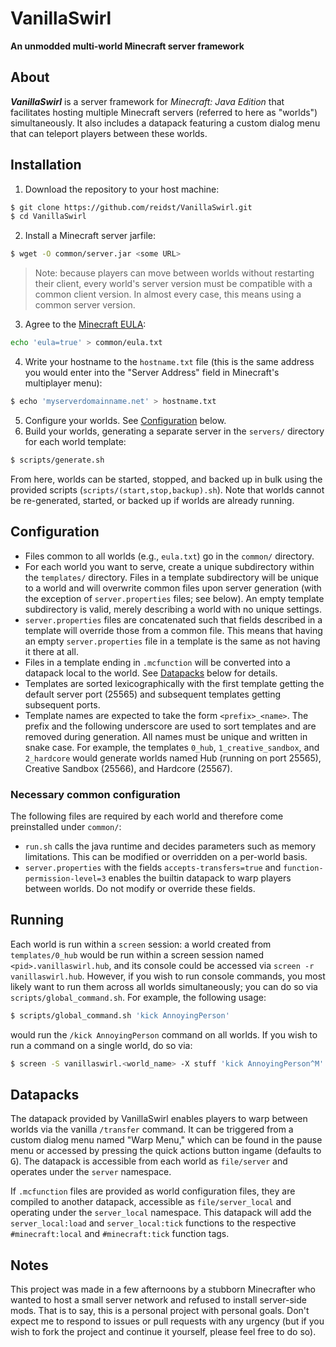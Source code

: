 # VanillaSwirl
**An unmodded multi-world Minecraft server framework**

## About
**_VanillaSwirl_** is a server framework for _Minecraft: Java Edition_ that
facilitates hosting multiple Minecraft servers (referred to here as "worlds")
simultaneously. It also includes a datapack featuring a custom dialog menu that
can teleport players between these worlds.

## Installation
1. Download the repository to your host machine:
```sh
$ git clone https://github.com/reidst/VanillaSwirl.git
$ cd VanillaSwirl
```
2. Install a Minecraft server jarfile:
```sh
$ wget -O common/server.jar <some URL>
```
> Note: because players can move between worlds without restarting their client,
every world's server version must be compatible with a common client version. In
almost every case, this means using a common server version.

3. Agree to the [Minecraft EULA](https://aka.ms/MinecraftEULA):
```sh
echo 'eula=true' > common/eula.txt
```
4. Write your hostname to the `hostname.txt` file (this is the same address you
would enter into the "Server Address" field in Minecraft's multiplayer menu):
```sh
$ echo 'myserverdomainname.net' > hostname.txt
```
5. Configure your worlds. See [Configuration](#configuration) below.
6. Build your worlds, generating a separate server in the `servers/` directory
for each world template:
```sh
$ scripts/generate.sh
```

From here, worlds can be started, stopped, and backed up in bulk using the
provided scripts (`scripts/(start,stop,backup).sh`). Note that worlds cannot be
re-generated, started, or backed up if worlds are already running.

## Configuration
- Files common to all worlds (e.g., `eula.txt`) go in the `common/` directory.
- For each world you want to serve, create a unique subdirectory within the
`templates/` directory. Files in a template subdirectory will be unique to a
world and will overwrite common files upon server generation (with the exception
of `server.properties` files; see below). An empty template subdirectory is
valid, merely describing a world with no unique settings.
- `server.properties` files are concatenated such that fields described in a
template will override those from a common file. This means that having an empty
`server.properties` file in a template is the same as not having it there at
all.
- Files in a template ending in `.mcfunction` will be converted into a datapack
local to the world. See [Datapacks](#datapacks) below for details.
- Templates are sorted lexicographically with the first template getting the
default server port (25565) and subsequent templates getting subsequent ports.
- Template names are expected to take the form `<prefix>_<name>`. The prefix and
the following underscore are used to sort templates and are removed during
generation. All names must be unique and written in snake case. For example, the
templates `0_hub`, `1_creative_sandbox`, and `2_hardcore` would generate worlds
named Hub (running on port 25565), Creative Sandbox (25566), and Hardcore
(25567).

### Necessary common configuration
The following files are required by each world and therefore come preinstalled
under `common/`:
- `run.sh` calls the java runtime and decides parameters such as memory
limitations. This can be modified or overridden on a per-world basis.
- `server.properties` with the fields `accepts-transfers=true` and
`function-permission-level=3` enables the builtin datapack to warp players
between worlds. Do not modify or override these fields.

## Running
Each world is run within a `screen` session: a world created from
`templates/0_hub` would be run within a screen session named
`<pid>.vanillaswirl.hub`, and its console could be accessed via
`screen -r vanillaswirl.hub`. However, if you wish to run console commands, you
most likely want to run them across all worlds simultaneously; you can do so via
`scripts/global_command.sh`. For example, the following usage:
```sh
$ scripts/global_command.sh 'kick AnnoyingPerson'
```
would run the `/kick AnnoyingPerson` command on all worlds. If you wish to run a
command on a single world, do so via:
```sh
$ screen -S vanillaswirl.<world_name> -X stuff 'kick AnnoyingPerson^M'
```

## Datapacks
The datapack provided by VanillaSwirl enables players to warp between worlds via
the vanilla `/transfer` command. It can be triggered from a custom dialog menu
named "Warp Menu," which can be found in the pause menu or accessed by pressing
the quick actions button ingame (defaults to <kbd>G</kbd>). The datapack is
accessible from each world as `file/server` and operates under the `server`
namespace.

If `.mcfunction` files are provided as world configuration files, they are
compiled to another datapack, accessible as `file/server_local` and operating
under the `server_local` namespace. This datapack will add the
`server_local:load` and `server_local:tick` functions to the respective
`#minecraft:local` and `#minecraft:tick` function tags.

## Notes
This project was made in a few afternoons by a stubborn Minecrafter who wanted
to host a small server network and refused to install server-side mods. That is
to say, this is a personal project with personal goals. Don't expect me to
respond to issues or pull requests with any urgency (but if you wish to fork the
project and continue it yourself, please feel free to do so).

